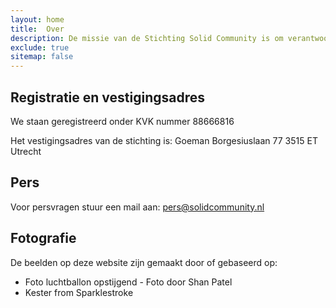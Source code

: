 ```yaml
---
layout: home
title:  Over
description: De missie van de Stichting Solid Community is om verantwoord en veilig data delen te realiseren op basis van van open standaarden en gebaseerd op waardes zoals zelfbeschikking, keuzevrijheid, vertrouwen en transparantie. We zien technologie als een middel om bij te dragen aan een mensgerichte, vriendelijke en veilige gebruikerservaring.
exclude: true
sitemap: false
---
```


## Registratie en vestigingsadres
We staan geregistreerd onder KVK nummer 88666816

Het vestigingsadres van de stichting is:
Goeman Borgesiuslaan 77
3515 ET Utrecht

## Pers
Voor persvragen stuur een mail aan: <pers@solidcommunity.nl>

## Fotografie
De beelden op deze website zijn gemaakt door of gebaseerd op:

* Foto luchtballon opstijgend - Foto door Shan Patel
* Kester from Sparklestroke
